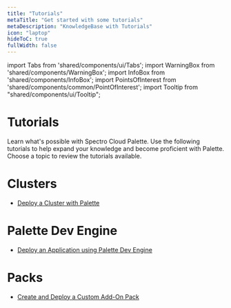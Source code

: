 ```yaml
---
title: "Tutorials"
metaTitle: "Get started with some tutorials"
metaDescription: "KnowledgeBase with Tutorials"
icon: "laptop"
hideToC: true
fullWidth: false
---
```


import Tabs from 'shared/components/ui/Tabs';
import WarningBox from 'shared/components/WarningBox';
import InfoBox from 'shared/components/InfoBox';
import PointsOfInterest from 'shared/components/common/PointOfInterest';
import Tooltip from "shared/components/ui/Tooltip";

# Tutorials

Learn what's possible with Spectro Cloud Palette. Use the following tutorials to help expand your knowledge and become proficient with Palette. Choose a topic to review the tutorials available.

# Clusters

- [Deploy a Cluster with Palette](/knowledgebase/tutorials/deploy-k8s-cluster)

# Palette Dev Engine 
- [Deploy an Application using Palette Dev Engine](/knowledgebase/tutorials/deploy-app)

# Packs

- [Create and Deploy a Custom Add-On Pack](/knowledgebase/tutorials/deploy-pack)


<br />
